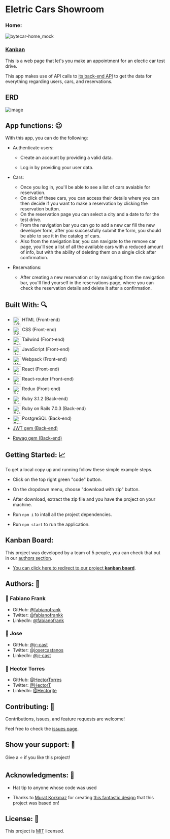 # Eletric Cars Showroom

### Home:
![bytecar-home_mock](https://user-images.githubusercontent.com/68971295/196051769-bef52dd6-f4c5-476d-84f1-829cc3a9f7a4.png)

### [Kanban](https://user-images.githubusercontent.com/68971295/194431486-c8364654-3faa-49a7-8ea2-f4b954b8d793.png)


This is a web page that let's you make an appointment for an electic car test drive.

This app makes use of API calls to [its back-end API](https://github.com/jr-cast/bytecar_api) to get the data for everything regarding users, cars, and reservations.

## ERD
![image](https://user-images.githubusercontent.com/58822719/194433267-e653e8aa-103c-4528-b204-25fd05aa9075.png)

## App functions: :wink:

With this app, you can do the following:

- Authenticate users:
  - Create an account by providing a valid data.

  - Log in by providing your user data.

- Cars:
  - Once you log in, you'll be able to see a list of cars       avaiable for reservation.
  - On click of these cars, you can access their details where you can then decide if you want to make a reservation by clicking the reservation button.
  - On the reservation page you can select a city and a date to for the test drive.
  - From the navigation bar you can go to add a new car fill the new developer form, after you successfully submit the form, you should be able to see it in the catalog of cars.
  - Also from the navigation bar, you can navigate  to the remove car page, you'll see a list of all the available cars with a reduced amount of info, but with the ability of deleting them on a single click after confirmation.
- Reservations:
  - After creating a new reservation or by navigating from the navigation bar, you'll find yourself in the reservations page, where you can check the reservation details and delete it after a confirmation.
  
  
## Built With: :mag:

- HTML (Front-end) <img align="left" alt="HTML5" width="26px" src="https://github.com/get-icon/geticon/raw/master/icons/html-5.svg" />
- CSS (Front-end) <img align="left" alt="CSS3" width="26px" src="https://github.com/get-icon/geticon/raw/master/icons/css-3.svg" />
- Tailwind (Front-end) <img align="left" alt="Tailwind" width="26px" src="https://github.com/get-icon/geticon/raw/master/icons/tailwindcss-icon.svg" />
- JavaScript (Front-end) <img align="left" alt="JavaScript" width="26px" src="https://github.com/get-icon/geticon/raw/master/icons/javascript.svg" />
- Webpack (Front-end) <img align="left" alt="Webpack" width="26px" src="https://github.com/get-icon/geticon/raw/master/icons/webpack.svg" />
- React (Front-end) <img align="left" alt="React" width="26px" src="https://github.com/get-icon/geticon/raw/master/icons/react.svg" />
- React-router (Front-end) <img align="left" alt="React-router" width="26px" src="https://github.com/get-icon/geticon/raw/master/icons/react-router.svg" />
- Redux (Front-end) <img align="left" alt="Redux" width="26px" src="https://github.com/get-icon/geticon/raw/master/icons/redux.svg" />

- Ruby 3.1.2 (Back-end) <img align="left" alt="Ruby" width="26px" src="https://github.com/get-icon/geticon/raw/master/icons/ruby.svg" />
- Ruby on Rails 7.0.3 (Back-end) <img align="left" alt="Rails" width="26px" src="https://github.com/get-icon/geticon/raw/master/icons/rails.svg" />
- PostgreSQL (Back-end) <img align="left" alt="Postgresql" width="26px" src="https://github.com/get-icon/geticon/raw/master/icons/postgresql.svg" />
- [JWT gem (Back-end)](https://github.com/jwt/ruby-jwt)
- [Rswag gem (Back-end)](https://github.com/rswag/rswag)

## Getting Started: :chart_with_upwards_trend:
To get a local copy up and running follow these simple example steps.

- Click on the top right green "code" button.

- On the dropdown menu, choose "download with zip" button.

- After download, extract the zip file and you have the project on your machine.

- Run `npm i` to intall all the project dependencies.

- Run `npm start` to run the application.


## Kanban Board: 

This project was developed by a team of 5 people, you can check that out in our [authors section](#authors-).

- [You can click here to redirect to our project **kanban board**](https://github.com/users/jr-cast/projects/8).

## Authors: 👋

### 👤 Fabiano Frank

- GitHub: [@fabianofrank](https://github.com/fabianofrank)
- Twitter: [@fabianofrankk](https://twitter.com/fabianofrankk)
- LinkedIn: [@fabianofrank](https://www.linkedin.com/in/fabianofrank/)

### 👤 Jose

- GitHub: [@jr-cast](https://github.com/jr-cast)
- Twitter: [@josercastanos](https://twitter.com/josercastanos)
- LinkedIn: [@jr-cast](https://linkedin.com/in/jr-cast)

### 👤 Hector Torres

- GitHub: [@HectorTorres](https://github.com/HectorTorresE)
- Twitter: [@HectorT](https://twitter.com/HectorT00406915)
- LinkedIn: [@Hectorjte](https://www.linkedin.com/in/hectorjte/)

## Contributing: 🤝

Contributions, issues, and feature requests are welcome!

Feel free to check the [issues page](../../issues/).

## Show your support: 🌟

Give a ⭐️ if you like this project!

## Acknowledgments: 📝

- Hat tip to anyone whose code was used

- Thanks to [Murat Korkmaz](https://www.behance.net/muratk) for creating [this fantastic design](https://www.behance.net/gallery/26425031/Vespa-Responsive-Redesign) that this project was based on!

## License: :monocle_face:

This project is [MIT](./LICENSE) licensed.
